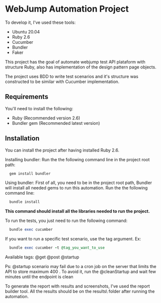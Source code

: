 # WebJump Automation Project

To develop it, I've used these tools:

- Ubuntu 20.04
- Ruby 2.6
- Cucumber
- Bundler
- Faker

This project has the goal of automate webjump test API plataform with structure Ruby, also has
implementation of the design pattern page objects.

The project uses BDD to write test scenarios and it's structure was constructed to be similar with Cucumber implementation.

## Requirements

You'll need to install the following:

- Ruby (Recommended version 2.6)
- Bundler gem (Recommended latest version)

## Installation

You can install the project after having installed Ruby 2.6.

Installing bundler:
Run the the following command line in the project root path:

```Ruby
  gem install bundler
```

Using bundler:
First of all, you need to be in the project root path,
Bundler will install all needed gems to run this automation.
Run the the following command line:

```Ruby
  bundle install
```

**This command should install all the libraries needed to run the project.**

To run the tests, you just need to run the following command:

```Ruby
  bundle exec cucumber
```

If you want to run a specific test scenario, use the tag argument.
Ex:

```Ruby
  bundle exec cucumber -t @tag_you_want_to_use
```

Available tags:
@get
@post
@startup

Ps: @startup scenario may fail due to a cron job on the server that limits the API to store maximum 400 . To avoid it, run the @cleanStartup and wait few minutes until the endpoint is clean

To generate the report with results and screenshots, I've used the report builder tool.
All the results should be on the results\ folder after running the automation.
